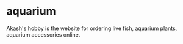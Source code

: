 # aquarium
Akash's hobby is the website for ordering live fish, aquarium plants, aquarium accessories online. 
